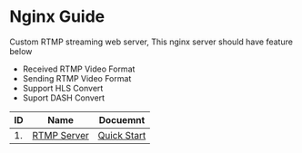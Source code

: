 # Nginx Guide

Custom RTMP streaming web server, This nginx server should have feature below

* Received RTMP Video Format
* Sending RTMP Video Format
* Support HLS Convert
* Suport DASH Convert

| ID  | Name                                                            | Docuemnt                           |
| --- | --------------------------------------------------------------- | ---------------------------------- |
| 1.  | [RTMP Server](https://github.com/Funique2022/tool_nginx_server) | [Quick Start](./nginx/overview.md) |